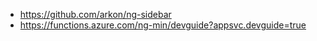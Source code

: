 + https://github.com/arkon/ng-sidebar
+ https://functions.azure.com/ng-min/devguide?appsvc.devguide=true
